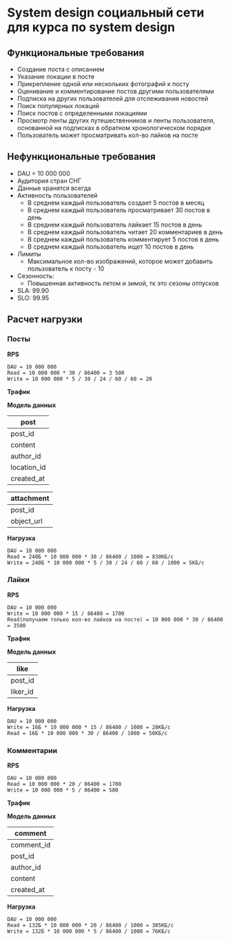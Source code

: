 # System design социальный сети для курса по system design

## Функциональные требования

- Создание поста с описанием
- Указание локации в посте
- Прикрепление одной или нескольких фотографий к посту
- Оценивание и комментирование постов другими пользователями
- Подписка на других пользователей для отслеживания новостей
- Поиск популярных локаций
- Поиск постов с определенными локациями
- Просмотр ленты других путешественников и ленты пользователя, 
основанной на подписках в обратном хронологическом порядке
- Пользователь может просматривать кол-во лайков на посте

## Нефункциональные требования

- DAU = 10 000 000
- Аудитория стран СНГ
- Данные хранятся всегда
- Активность пользователей
  - В среднем каждый пользователь создает 5 постов в месяц
  - В среднем каждый пользователь просматривает 30 постов в день
  - В среднем каждый пользователь лайкает 15 постов в день
  - В среднем каждый пользователь читает 20 комментариев в день
  - В среднем каждый пользователь комментирует 5 постов в день
  - В среднем каждый пользователь ищет 10 постов в день
- Лимиты
  - Максимальное кол-во изображений, которое может добавить пользователь к посту - 10
- Сезонность:
  - Повышенная активность летом и зимой, тк это сезоны отпусков
- SLA: 99.90
- SLO: 99.95

## Расчет нагрузки

### Посты

**RPS**
```
DAU = 10 000 000
Read = 10 000 000 * 30 / 86400 = 3 500 
Write = 10 000 000 * 5 / 30 / 24 / 60 / 60 = 20
```

**Трафик**

**Модель данных**

| post        |
|-------------|
| post_id     |
| content     |
| author_id   |
| location_id |
| created_at  |

| attachment |
|------------|
| post_id    |
| object_url |


**Нагрузка**
```
DAU = 10 000 000
Read = 240Б * 10 000 000 * 30 / 86400 / 1000 = 830КБ/с
Write = 240Б * 10 000 000 * 5 / 30 / 24 / 60 / 60 / 1000 = 5КБ/с
```

### Лайки

**RPS**
```
DAU = 10 000 000
Write = 10 000 000 * 15 / 86400 = 1700
Read(получаем только кол-во лайков на посте) = 10 000 000 * 30 / 86400 = 3500
```

**Трафик**

**Модель данных**

| like       |
|------------|
| post_id    |
| liker_id   |

**Нагрузка**
```
DAU = 10 000 000
Write = 16Б * 10 000 000 * 15 / 86400 / 1000 = 28КБ/с
Read = 16Б * 10 000 000 * 30 / 86400 / 1000 = 56КБ/с
```

### Комментарии

**RPS**
```
DAU = 10 000 000
Read = 10 000 000 * 20 / 86400 = 1700
Write = 10 000 000 * 5 / 86400 = 580
```

**Трафик**

**Модель данных**

| comment    |
|------------|
| comment_id |
| post_id    |
| author_id  |
| content    |
| created_at |

**Нагрузка**
```
DAU = 10 000 000
Read = 132Б * 10 000 000 * 20 / 86400 / 1000 = 305КБ/с
Write = 132Б * 10 000 000 * 5 / 86400 / 1000 = 76КБ/с
```